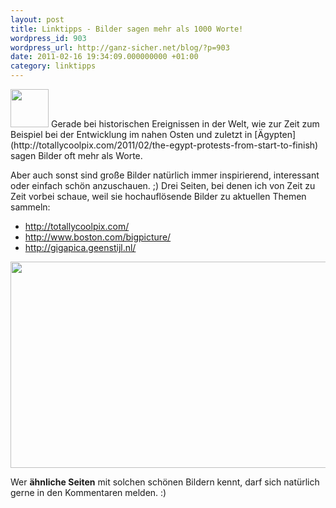 ```yaml
---
layout: post
title: Linktipps - Bilder sagen mehr als 1000 Worte!
wordpress_id: 903
wordpress_url: http://ganz-sicher.net/blog/?p=903
date: 2011-02-16 19:34:09.000000000 +01:00
category: linktipps
---
```

<img class="lefticon" title="showfoto" src="{{site.baseurl}}/wp-content/uploads/showfoto.png" alt="" width="61" height="61" />
Gerade bei historischen Ereignissen in der Welt, wie zur Zeit zum Beispiel bei der Entwicklung im nahen Osten und zuletzt in [Ägypten](http://totallycoolpix.com/2011/02/the-egypt-protests-from-start-to-finish)
sagen Bilder oft mehr als Worte.

Aber auch sonst sind große Bilder natürlich immer inspirierend, interessant oder einfach schön anzuschauen. ;)
Drei Seiten, bei denen ich von Zeit zu Zeit vorbei schaue, weil sie hochauflösende Bilder zu aktuellen Themen sammeln:
<ul>
	<li><a href="http://totallycoolpix.com/">http://totallycoolpix.com/</a></li>
	<li><a href="http://www.boston.com/bigpicture/">http://www.boston.com/bigpicture/</a></li>
	<li><a href="http://gigapica.geenstijl.nl/">http://gigapica.geenstijl.nl/</a></li>
</ul>

<a href="http://totallycoolpix.com/wp-content/uploads/2011/28012011_egypte_riots/egypte_01.jpg">
<img class="borderimg centered" src="http://totallycoolpix.com/wp-content/uploads/2011/28012011_egypte_riots/egypte_01.jpg" alt="" width="547" height="330" /></a>

Wer <strong>ähnliche Seiten</strong> mit solchen schönen Bildern kennt, darf sich natürlich gerne in den Kommentaren melden. :)
